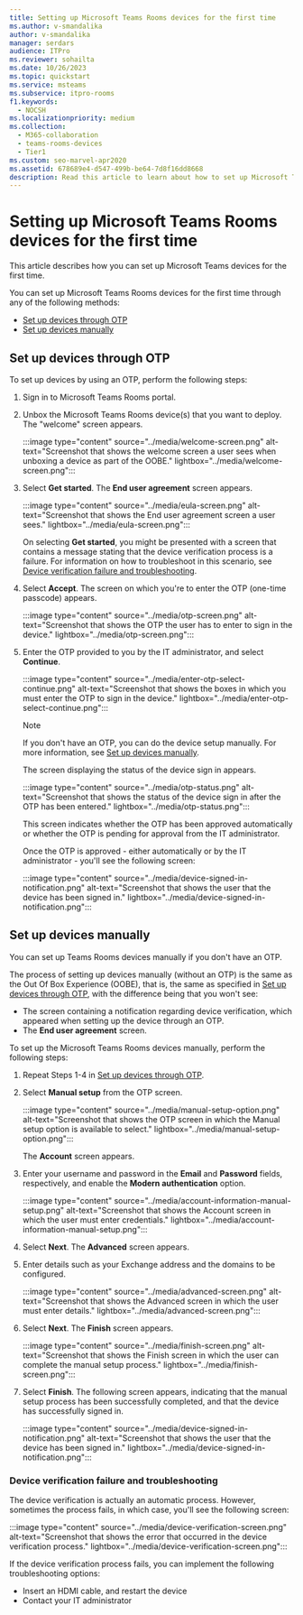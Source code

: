 ```yaml
---
title: Setting up Microsoft Teams Rooms devices for the first time
ms.author: v-smandalika
author: v-smandalika
manager: serdars
audience: ITPro
ms.reviewer: sohailta
ms.date: 10/26/2023
ms.topic: quickstart
ms.service: msteams
ms.subservice: itpro-rooms
f1.keywords: 
  - NOCSH
ms.localizationpriority: medium
ms.collection: 
  - M365-collaboration
  - teams-rooms-devices
  - Tier1
ms.custom: seo-marvel-apr2020
ms.assetid: 678689e4-d547-499b-be64-7d8f16dd8668
description: Read this article to learn about how to set up Microsoft Teams Rooms devices for the first time.
---
```


# Setting up Microsoft Teams Rooms devices for the first time

This article describes how you can set up Microsoft Teams devices for the first time.

You can set up Microsoft Teams Rooms devices for the first time through any of the following methods:

- [Set up devices through OTP](#set-up-devices-through-otp)
- [Set up devices manually](#set-up-devices-manually)

## Set up devices through OTP

To set up devices by using an OTP, perform the following steps:

1. Sign in to Microsoft Teams Rooms portal.
1. Unbox the Microsoft Teams Rooms device(s) that you want to deploy. The "welcome" screen appears.

   :::image type="content" source="../media/welcome-screen.png" alt-text="Screenshot that shows the welcome screen a user sees when unboxing a device as part of the OOBE." lightbox="../media/welcome-screen.png":::


1. Select **Get started**. The **End user agreement** screen appears.

   :::image type="content" source="../media/eula-screen.png" alt-text="Screenshot that shows the End user agreement screen a user sees." lightbox="../media/eula-screen.png":::


   On selecting **Get started**, you might be presented with a screen that contains a message stating that the device verification process is a failure. For information on how to troubleshoot in this scenario, see [Device verification failure and troubleshooting](#device-verification-failure-and-troubleshooting).

1. Select **Accept**. The screen on which you're to enter the OTP (one-time passcode) appears.

   :::image type="content" source="../media/otp-screen.png" alt-text="Screenshot that shows the OTP the user has to enter to sign in the device." lightbox="../media/otp-screen.png":::

1. Enter the OTP provided to you by the IT administrator, and select **Continue**.

   :::image type="content" source="../media/enter-otp-select-continue.png" alt-text="Screenshot that shows the boxes in which you must enter the OTP to sign in the device." lightbox="../media/enter-otp-select-continue.png":::

   > [!NOTE]
   > If you don't have an OTP, you can do the device setup manually. For more information, see [Set up devices manually](#set-up-devices-manually).

   The screen displaying the status of the device sign in appears.

   :::image type="content" source="../media/otp-status.png" alt-text="Screenshot that shows the status of the device sign in after the OTP has been entered." lightbox="../media/otp-status.png":::

   This screen indicates whether the OTP has been approved automatically or whether the OTP is pending for approval from the IT administrator.

   Once the OTP is approved - either automatically or by the IT administrator - you'll see the following screen:

   :::image type="content" source="../media/device-signed-in-notification.png" alt-text="Screenshot that shows the user that the device has been signed in." lightbox="../media/device-signed-in-notification.png":::

## Set up devices manually

You can set up Teams Rooms devices manually if you don't have an OTP.

The process of setting up devices manually (without an OTP) is the same as the Out Of Box Experience (OOBE), that is, the same as specified in [Set up devices through OTP](#set-up-devices-through-otp), with the difference being that you won't see:

- The screen containing a notification regarding device verification, which appeared when setting up the device through an OTP.
- The **End user agreement** screen.

To set up the Microsoft Teams Rooms devices manually, perform the following steps:

1. Repeat Steps 1-4 in [Set up devices through OTP](#set-up-devices-through-otp).
1. Select **Manual setup** from the OTP screen.

   :::image type="content" source="../media/manual-setup-option.png" alt-text="Screenshot that shows the OTP screen in which the Manual setup option is available to select." lightbox="../media/manual-setup-option.png":::

   The **Account** screen appears.

1. Enter your username and password in the **Email** and **Password** fields, respectively, and enable the **Modern authentication** option.

   :::image type="content" source="../media/account-information-manual-setup.png" alt-text="Screenshot that shows the Account screen in which the user must enter credentials." lightbox="../media/account-information-manual-setup.png":::

1. Select **Next**.  The **Advanced** screen appears.
1. Enter details such as your Exchange address and the domains to be configured.

   :::image type="content" source="../media/advanced-screen.png" alt-text="Screenshot that shows the Advanced screen in which the user must enter details." lightbox="../media/advanced-screen.png":::

1. Select **Next**. The **Finish** screen appears.

   :::image type="content" source="../media/finish-screen.png" alt-text="Screenshot that shows the Finish screen in which the user can complete the manual setup process." lightbox="../media/finish-screen.png":::

1. Select **Finish**.  The following screen appears, indicating that the manual setup process has been successfully completed, and that the device has successfully signed in.

   :::image type="content" source="../media/device-signed-in-notification.png" alt-text="Screenshot that shows the user that the device has been signed in." lightbox="../media/device-signed-in-notification.png":::

### Device verification failure and troubleshooting

The device verification is actually an automatic process. However, sometimes the process fails, in which case, you'll see the following screen:

:::image type="content" source="../media/device-verification-screen.png" alt-text="Screenshot that shows the error that occurred in the device verification process." lightbox="../media/device-verification-screen.png":::

If the device verification process fails, you can implement the following troubleshooting options:

- Insert an HDMI cable, and restart the device
- Contact your IT administrator


